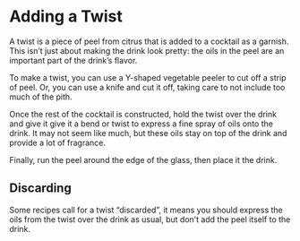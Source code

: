 # Adding a Twist

A twist is a piece of peel from citrus that is added to a cocktail as a garnish. This isn’t just about making the drink look pretty: the oils in the peel are an important part of the drink’s flavor.

To make a twist, you can use a Y-shaped vegetable peeler to cut off a strip of peel. Or, you can use a knife and cut it off, taking care to not include too much of the pith.

Once the rest of the cocktail is constructed, hold the twist over the drink and give it give it a bend or twist to express a fine spray of oils onto the drink. It may not seem like much, but these oils stay on top of the drink and provide a lot of fragrance.

Finally, run the peel around the edge of the glass, then place it the drink.

## Discarding
Some recipes call for a twist “discarded”, it means you should express the oils from the twist over the drink as usual, but don’t add the peel itself to the drink.

